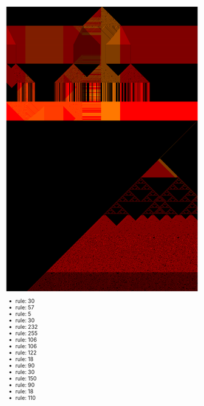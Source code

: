 ![photo](./output.png) 
 * rule: 30
* rule: 57
* rule: 5
* rule: 30
* rule: 232
* rule: 255
* rule: 106
* rule: 106
* rule: 122
* rule: 18
* rule: 90
* rule: 30
* rule: 150
* rule: 90
* rule: 18
* rule: 110
